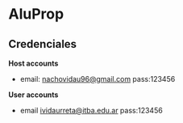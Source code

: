 # AluProp

## Credenciales
**Host accounts**
- email: nachovidau96@gmail.com pass:123456

**User accounts**
- email ividaurreta@itba.edu.ar pass:123456
